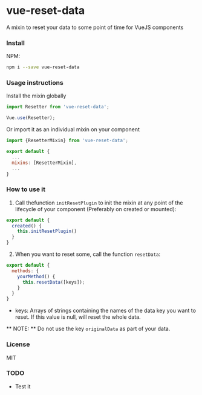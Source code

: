 # vue-reset-data
A mixin to reset your data to some point of time for VueJS components

### Install  

NPM:  
```bash
npm i --save vue-reset-data
```

### Usage instructions  

Install the mixin globally

```javascript
import Resetter from 'vue-reset-data';

Vue.use(Resetter);
```

Or import it as an individual mixin on your component

```javascript
import {ResetterMixin} from 'vue-reset-data';

export default {
  ...
  mixins: [ResetterMixin],
  ...
}
```

### How to use it

1. Call thefunction `initResetPlugin` to init the mixin at any point of the lifecycle of your component (Preferably on created or mounted):
```javascript
export default {
  created() {
    this.initResetPlugin()
  }
}
```
2. When you want to reset some, call the function `resetData`:
```javascript
export default {
  methods: {
    yourMethod() {
      this.resetData([keys]);
    }
  }
}
```
- keys: Arrays of strings containing the names of the data key you want to reset. If this value is null, will reset the whole data.

** NOTE: ** Do not use the key `originalData` as part of your data.

### License
MIT

### TODO
- Test it
